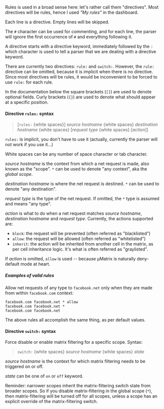 Rules is used in a broad sense here: let's rather call them "directives". Most directives will be rules, hence I used _"My rules"_ in the dashboard.

Each line is a directive. Empty lines will be skipped.

The `#` character can be used for commenting, and for each line, the parser will ignore the first occurrence of `#` and everything following it.

A directive starts with a directive keyword, immediately followed by the `:` which character is used to tell a parser that we are dealing with a directive keyword.

There are currently two directives: `rule:` and `switch:`. However, the `rule:` directive can be omitted, because it is implicit when there is no directive. Since most directives will be rules, it would be inconvenient to be forced to use `rule:` for each rule.

In the documentation below the square brackets (`[]`) are used to denote optional fields. Curly brackets (`{}`) are used to denote what should appear at a specific position.

#### Directive `rules:` syntax

> [`rules:` {white spaces}] _source hostname_ {white spaces} _destination hostname_ {white spaces} [_request type_ {white spaces} [_action_]]

`rules:` is implicit, you don't have to use it (actually, currently the parser will not work if you use it...)

White spaces can be any number of space character or tab character.

_source hostname_ is the context from which a net request is made, also known as the "scope". `*` can be used to denote "any context", aka the _global scope_.

_destination hostname_ is where the net request is destined. `*` can be used to denote "any destination".

_request type_ is the type of the net request. If omitted, the `*` type is assumed and means "any type".

_action_ is what to do when a net request matches _source hostname_, _destination hostname_ and _request type_. Currently, the actions supported are:
- `block`: the request will be prevented (often referred as "blacklisted")
- `allow`: the request will be allowed (often referred as "whitelisted")
- `inherit`: the action will be inherited from another cell in the matrix, as per cell inheritance logic. It's what is often referred as "graylisted".

If _action_ is omitted, `allow` is used -- because µMatrix is naturally deny-default mode at heart.

##### Examples of valid rules

Allow net requests of any type to `facebook.net` only when they are made from within `facebook.com` context:

`facebook.com facebook.net * allow`<br>
`facebook.com facebook.net *`<br>
`facebook.com facebook.net`

The above rules all accomplish the same thing, as per default values.

#### Directive `switch:` syntax

Force disable or enable matrix filtering for a specific scope. Syntax:

> `switch:` {white spaces} _source hostname_ {white spaces} _state_

_source hostname_ is the context for which matrix filtering needs to be triggered on or off.

_state_ can be one of `on` or `off` keyword.

Reminder: narrower scopes inherit the matrix-filtering switch state from broader scopes. So if you disable matrix-filtering in the global scope (`*`), then matrix-filtering will be turned off for all scopes, unless a scope has an explicit override of the matrix-filtering switch.